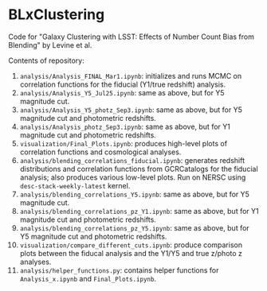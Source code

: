# BLxClustering

Code for "Galaxy Clustering with LSST: Effects of Number Count Bias from Blending" by Levine et al. 

Contents of repository:

1. `analysis/Analysis_FINAL_Mar1.ipynb`: initializes and runs MCMC on correlation functions for the fiducial (Y1/true redshift) analysis.
2. `analysis/Analysis_Y5_Jul25.ipynb`: same as above, but for Y5 magnitude cut.
3. `analysis/Analysis_Y5_photz_Sep3.ipynb`: same as above, but for Y5 magnitude cut and photometric redshifts.
4. `analysis/Analysis_photz_Sep3.ipynb`: same as above, but for Y1 magnitude cut and photometric redshifts.
5. `visualization/Final_Plots.ipynb`: produces high-level plots of correlation functions and cosmological analyses.
7. `analysis/blending_correlations_fiducial.ipynb`: generates redshift distributions and correlation functions from GCRCatalogs for the fiducial analysis; also produces various low-level plots. Run on NERSC using `desc-stack-weekly-latest` kernel.
8. `analysis/blending_correlations_Y5.ipynb`: same as above, but for Y5 magnitude cut.
9. `analysis/blending_correlations_pz_Y1.ipynb`: same as above, but for Y1 magnitude cut and photometric redshifts.
10. `analysis/blending_correlations_pz_Y5.ipynb`: same as above, but for Y5 magnitude cut and photometric redshifts.
11. `visualization/compare_different_cuts.ipynb`: produce comparison plots between the fiducal analysis and the Y1/Y5 and true z/photo z analyses.
14. `analysis/helper_functions.py`: contains helper functions for `Analysis_x.ipynb` and `Final_Plots.ipynb`.
